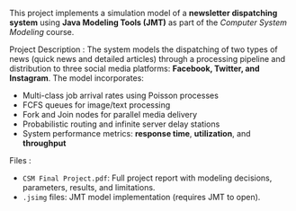 This project implements a simulation model of a **newsletter dispatching system** using **Java Modeling Tools (JMT)** 
as part of the *Computer System Modeling* course.

Project Description :
The system models the dispatching of two types of news (quick news and detailed articles) through a processing pipeline and 
distribution to three social media platforms: **Facebook, Twitter, and Instagram**. The model incorporates:

- Multi-class job arrival rates using Poisson processes
- FCFS queues for image/text processing
- Fork and Join nodes for parallel media delivery
- Probabilistic routing and infinite server delay stations
- System performance metrics: **response time**, **utilization**, and **throughput**

Files :
- `CSM Final Project.pdf`: Full project report with modeling decisions, parameters, results, and limitations.
- `.jsimg` files: JMT model implementation (requires JMT to open).
